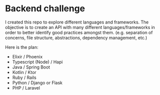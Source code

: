 # Backend challenge

I created this repo to explore different languages and frameworks.
The objective is to create an API with many different languages/frameworks in order to better identify good practices amongst them. (e.g. separation of concerns, file structure, abstractions, dependency management, etc.)

Here is the plan:

- Elixir / Phoenix
- Typescript (Node) / Hapi
- Java / Spring Boot
- Kotlin / Ktor
- Ruby / Rails
- Python / Django or Flask
- PHP / Laravel
